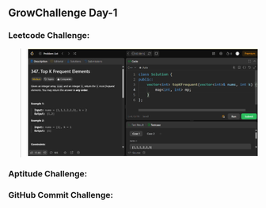 ## GrowChallenge Day-1

### Leetcode Challenge:
> ![alt text](image.png)


### Aptitude Challenge:
>

### GitHub Commit Challenge:
>